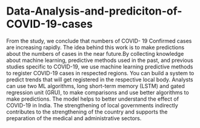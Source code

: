 # Data-Analysis-and-prediciton-of-COVID-19-cases

From the study, we conclude that numbers of COVID- 19 Confirmed cases are increasing rapidly. The idea behind this work is to make predictions about the numbers of cases in the near future.By collecting knowledge about machine learning, predictive methods used in the past, and previous studies specific to COVID-19, we use machine learning predictive methods to register COVID-19 cases in respected regions. You can build a system  to predict trends  that will get registered in the respective local body. Analysts can use two ML algorithms, long short-term memory (LSTM) and gated regression unit (GRU), to make comparisons and use better algorithms to make predictions. The model helps to better understand the effect of COVID-19 in India. The strengthening of local governments indirectly contributes to the  strengthening of the country and supports the preparation of the medical and administrative sectors.
